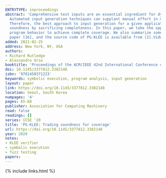 ```yaml
---
ENTRYTYPE: inproceedings
abstract: 'Comprehensive test inputs are an essential ingredient for dynamic software analysis techniques, yet are typically impossible to obtain and maintain.
  Automated input generation techniques can supplant manual effort in many contexts, but they also exhibit inherent limitations in practical applications.
  Therefore, the best approach to input generation for a given application task necessarily entails compromise. Most symbolic execution approaches maintain
  soundness by sacrificing completeness. In this paper, we take the opposite approach and demonstrate PG-KLEE, an input generation tool that over-approximates
  program behavior to achieve complete coverage. We also summarize some empirical results that validate our claims. Our technique is detailed in an earlier
  paper [16], and the source code of PG-KLEE is available from [2].Video URL: https://youtu.be/b1ajzW6YWds'
added: 2021-02-25
address: New York, NY, USA
authors:
- Richard Rutledge
- Alessandro Orso
booktitle: 'Proceedings of the ACM/IEEE 42nd International Conference on Software Engineering: Companion Proceedings'
doi: 10.1145/3377812.3382148
isbn: '9781450371223'
keywords: symbolic execution, program analysis, input generation
layout: paper
link: https://doi.org/10.1145/3377812.3382148
location: Seoul, South Korea
numpages: '4'
pages: 65-68
publisher: Association for Computing Machinery
read: false
readings: []
series: ICSE '20
title: 'PG-KLEE: Trading soundness for coverage'
url: https://doi.org/10.1145/3377812.3382148
year: 2020
notes:
- KLEE verifier
- symbolic execution
- fuzz testing
papers:
---
```

{% include links.html %}
